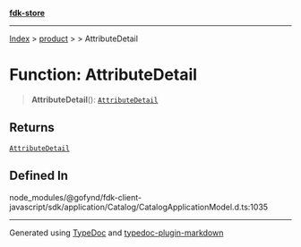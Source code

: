 [**fdk-store**](../../../README.md)
***

[Index](../../../API.md) > [product](../../README.md) > [<internal>](../README.md) > AttributeDetail

# Function: AttributeDetail

> **AttributeDetail**(): [`AttributeDetail`](../type-aliases/type-alias.AttributeDetail.md)

## Returns

[`AttributeDetail`](../type-aliases/type-alias.AttributeDetail.md)

## Defined In

node\_modules/@gofynd/fdk-client-javascript/sdk/application/Catalog/CatalogApplicationModel.d.ts:1035

***
Generated using [TypeDoc](https://typedoc.org/) and [typedoc-plugin-markdown](https://www.npmjs.com/package/typedoc-plugin-markdown)
